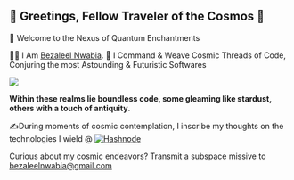 ## 👋 Greetings, Fellow Traveler of the Cosmos 🌌

🌌 Welcome to the Nexus of Quantum Enchantments

🧙‍♂️ I Am [Bezaleel Nwabia](https://www.linkedin.com/in/bezaleel-nwabia/). 🌟 I Command & Weave Cosmic Threads of Code, Conjuring the most Astounding & Futuristic Softwares

<img src='https://media.giphy.com/media/v1.Y2lkPTc5MGI3NjExNmFienl1NW5sYjN6bHB6NGVwNjNnODFpMjh3N2hpYWgzMmllbW1vZiZlcD12MV9pbnRlcm5hbF9naWZfYnlfaWQmY3Q9Zw/p6Bbs0txXRZ80D8ii5/giphy.gif' >

<strong>Within these realms lie boundless code, some gleaming like stardust, others with a touch of antiquity</strong>.

✍️During moments of cosmic contemplation, I inscribe my thoughts on the technologies I wield @ <a href="https://hashnode.com/@bazzscript" target="_blank"><img alt="Hashnode" src="https://img.shields.io/badge/-Hashnode-2962FF?logo=hashnode&style=flat-square" /></a>


Curious about my cosmic endeavors? Transmit a subspace missive to bezaleelnwabia@gmail.com


